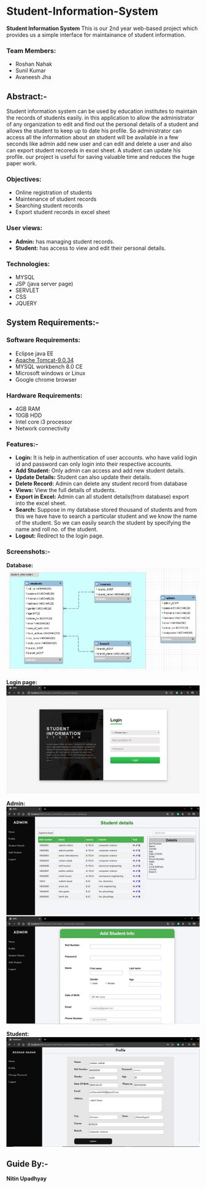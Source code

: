 # Student-Information-System
**Student Information System** This is our 2nd year web-based project which provides us a simple interface for maintainance of student information.

### Team Members:
  * Roshan Nahak
  * Sunil Kumar
  * Avaneesh Jha

## Abstract:-
Student information system can be used by education institutes to maintain the records of students easily. in this application to allow the administrator of any organization to edit and find out the personal details of a student and allows the student to keep up to date his profile. So administrator can access all the information about an student will be available in a few seconds like admin add new user and can edit and delete a user and also can export student recoreds in excel sheet. A student can update his profile. our project is useful for saving valuable time and reduces the huge paper work. 

### Objectives:
  * Online registration of students
  * Maintenance of student records
  * Searching student records
  * Export student records in excel sheet
  
### User views:
  * **Admin:** has managing student records.
  * **Student:** has access to view and edit their personal details.
  
### Technologies:
  * MYSQL
  * JSP (java server page)
  * SERVLET
  * CSS
  * JQUERY
 
## System Requirements:-
### Software Requirements:
  * Eclipse java EE
  * [Apache Tomcat-9.0.34](https://tomcat.apache.org/download-90.cgi)
  * MYSQL workbench 8.0 CE
  * Microsoft windows or Linux
  * Google chrome browser
  
### Hardware Requirements:
  * 4GB RAM
  * 10GB HDD
  * Intel core i3 processor
  * Network connectivity
  
### Features:-
  * **Login:** It is help in authentication of user accounts. who have valid login id and password can only login into their respective accounts.
  * **Add Student:** Only admin can access and add new student details.
  * **Update Details:** Student can also update their details.
  * **Delete Record:** Admin can delete any student record from database
  * **Views:** View the full details of students.
  * **Export in Excel:** Admin can all student details(from database) export into the excel sheet.
  * **Search:** Suppose in my database stored thousand of students and from this we have have to search a particular student and we know the name of the student. So we can easily search the student by specifying the name and roll no. of the student.
  * **Logout:** Redirect to the login page.
  
### Screenshots:-
  **Database:**
  ![](https://github.com/Roshannahak/Student-Information-System/blob/master/DB_design/ER_diagram.jpg)
  
  **Login page:**
  ![](https://github.com/Roshannahak/Student-Information-System/blob/master/Screen_shots/login_page.jpg)
  
  **Admin:**
  ![](https://github.com/Roshannahak/Student-Information-System/blob/master/Screen_shots/detail_page.jpg)
  ![](https://github.com/Roshannahak/Student-Information-System/blob/master/Screen_shots/add_page.jpg)
  
  **Student:**
  ![](https://github.com/Roshannahak/Student-Information-System/blob/master/Screen_shots/stdprofile_page.jpg)
  
## Guide By:-
  **Nitin Upadhyay**
